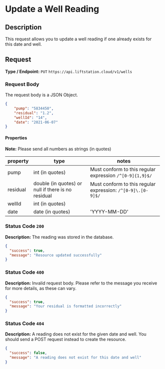 # Update a Well Reading

## Description
This request allows you to update a well reading if one already exists for this date and well.

## Request

**Type / Endpoint:** `PUT` `https://api.liftstation.cloud/v1/wells`

### Request Body
The request body is a JSON Object.

```json
{
    "pump": "5834450",
    "residual": "1.2",
    "wellId": "14",
    "date": "2021-06-07"
}
```

#### Properties
**Note:** Please send all numbers as strings (in quotes)

|property|type|notes|
|--------|----|-----|
|pump|int (in quotes)|Must conform to this regular expression `/^[0-9]{1,9}$/`|
|residual|double (in quotes) or null if there is no residual|Must conform to this regular expression: `/^[0-9]\.[0-9]$/`|
|wellId|int (in quotes)||
|date|date (in quotes)|'YYYY-MM-DD'|

### Status Code `200`
**Description:** The reading was stored in the database.
```json
{
  "success": true,
  "message": "Resource updated successfully"
}
```

### Status Code `400`
**Description:** Invalid request body. Please refer to the message you receive for more details, as these can vary.
```json
{
  "success": true,
  "message": "Your residual is formatted incorrectly"
}
```

### Status Code `404`
**Description:** A reading does not exist for the given date and well. You should send a POST request instead to create
the resource.
```json
{
  "success": false,
  "message": "A reading does not exist for this date and well"
}
```


